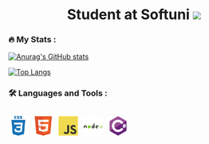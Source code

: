  <h1 align="center"> Student at Softuni
<img src="https://sites.uw.edu/libraryvoices/files/2017/12/programming-happy-fast-gif.gif" width = 400>

 
### :fire: My Stats :
 [![Anurag's GitHub stats](https://github-readme-stats.vercel.app/api?username=deyvid1207&show_icons=true&theme=tokyonight)](https://github.com/anuraghazra/github-readme-stats)
 
 
[![Top Langs](https://github-readme-stats.vercel.app/api/top-langs/?username=deyvid1207&layout=compact&show_icons=true&theme=tokyonight)](https://github.com/anuraghazra/github-readme-stats)
### :hammer_and_wrench: Languages and Tools :


  <img src="https://github.com/devicons/devicon/blob/master/icons/css3/css3-plain-wordmark.svg"  title="CSS3" alt="CSS" width="40" height="40"/>&nbsp;
  <img src="https://github.com/devicons/devicon/blob/master/icons/html5/html5-original.svg" title="HTML5" alt="HTML" width="40" height="40"/>&nbsp;
  <img src="https://github.com/devicons/devicon/blob/master/icons/javascript/javascript-original.svg" title="JavaScript" alt="JavaScript" width="40" height="40"/>&nbsp;
  <img src="https://github.com/devicons/devicon/blob/master/icons/nodejs/nodejs-original-wordmark.svg" title="NodeJS" alt="NodeJS" width="40" height="40"/>&nbsp;
 <a href="https://www.w3schools.com/cs/" target="_blank" rel="noreferrer"> <img src="https://raw.githubusercontent.com/devicons/devicon/master/icons/csharp/csharp-original.svg" alt="csharp" width="40" height="40"/> 
</a> 
---

 
